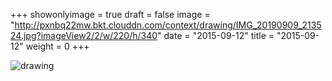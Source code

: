 +++
showonlyimage = true 
draft = false 
image = "http://pxnbq22mw.bkt.clouddn.com/context/drawing/IMG_20190909_213524.jpg?imageView2/2/w/220/h/340" 
date = "2015-09-12" 
title = "2015-09-12" 
weight = 0 
+++

![drawing](http://pxnbq22mw.bkt.clouddn.com/context/drawing/IMG_20190909_213524.jpg)  
